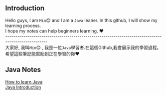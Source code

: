 ## Introduction
Hello guys, I am `Min`:blush: and I am a `Java` leaner. In this github, I will show my learning process.  
I hope my notes can help beginners learning. :heart:  
\---------------------------------------------------------------------------------------------------  
大家好, 我叫`Min`:blush: , 我是一位`Java`學習者.在這個Github,我會展示我的學習過程。  
希望這些筆記能幫助到正在學習的你:heart:

## Java Notes
[How to learn Java](minfile/minfile/Ch1_HowLearningJava.md)  
[Java Introduction](minfile/Ch2HelloJava.md)


<!---
minfile/minfile is a ✨ special ✨ repository because its `README.md` (this file) appears on your GitHub profile.
You can click the Preview link to take a look at your changes.
--->
